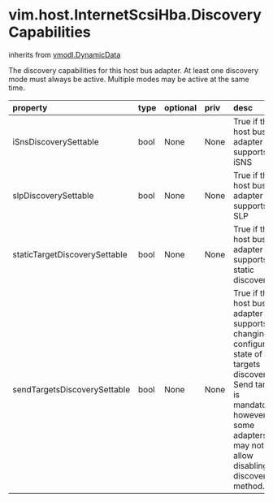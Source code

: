 vim.host.InternetScsiHba.DiscoveryCapabilities
==============================================
inherits from [vmodl.DynamicData](docs/vmodl.DynamicData.md)


The discovery capabilities for this host bus adapter.   At least one discovery mode must always be active.   Multiple modes may be active at the same time.

| property | type | optional | priv | desc |
|:---------|:-----|:---------|:-----|:-----|
| iSnsDiscoverySettable | bool | None | None | True if this host bus adapter supports iSNS |
| slpDiscoverySettable | bool | None | None | True if this host bus adapter supports SLP |
| staticTargetDiscoverySettable | bool | None | None | True if this host bus adapter supports static discovery |
| sendTargetsDiscoverySettable | bool | None | None | True if this host bus adapter supports changing the configuration  state of send targets discovery.  Send targets is mandatory, however  some adapters may not allow disabling this discovery method. |


